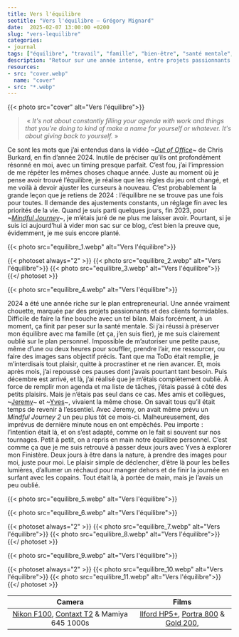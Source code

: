 ```yaml
---
title: Vers l'équilibre
seotitle: "Vers l'équilibre — Grégory Mignard"
date:  2025-02-07 13:00:00 +0200
slug: "vers-lequilibre"
categories:
- journal
tags: ["équilibre", "travail", "famille", "bien-être", "santé mentale", "projets", "nature", "créativité", "Mindful Journey", "réflexions personnelles", "pause", "procrastination", "Finistère", "retour à l'essentiel", "photographie", "surf", "temps pour soi"]
description: "Retour sur une année intense, entre projets passionnants et quête d’équilibre. Se reconnecter à l’essentiel pour mieux avancer."
resources:
- src: "cover.webp"
  name: "cover"
- src: "*.webp"
---
```


{{< photo src="cover" alt="Vers l'équilibre">}}

>  « *It's not about constantly filling your agenda with work and things that you're doing to kind of make a name for yourself or whatever. It's about giving back to yourself.* »

Ce sont les mots que j’ai entendus dans la vidéo *~[Out of Office](https://youtu.be/w-Z86vZZO4g?si=_0er0uV5xYHXWYrX)~* de Chris Burkard, en fin d’année 2024. Inutile de préciser qu’ils ont profondément résonné en moi, avec un timing presque parfait. C’est fou, j’ai l’impression de me répéter les mêmes choses chaque année. Juste au moment où je pense avoir trouvé l’équilibre, je réalise que les règles du jeu ont changé, et me voilà à devoir ajuster les curseurs à nouveau.
C’est probablement la grande leçon que je retiens de 2024 : l’équilibre ne se trouve pas une fois pour toutes. Il demande des ajustements constants, un réglage fin avec les priorités de la vie. Quand je suis parti quelques jours, fin 2023, pour *~[Mindful Journey](https://gregorymignard.com/mindful-journey/)~*, je m’étais juré de ne plus me laisser avoir. Pourtant, si je suis ici aujourd’hui à vider mon sac sur ce blog, c’est bien la preuve que, évidemment, je me suis encore planté.

{{< photo src="equilibre_1.webp" alt="Vers l'équilibre">}}

{{< photoset always="2" >}}
{{< photo src="equilibre_2.webp" alt="Vers l'équilibre">}}
{{< photo src="equilibre_3.webp" alt="Vers l'équilibre">}}
{{</ photoset >}}

{{< photo src="equilibre_4.webp" alt="Vers l'équilibre">}}

2024 a été une année riche sur le plan entrepreneurial. Une année vraiment chouette, marquée par des projets passionnants et des clients formidables. Difficile de faire la fine bouche avec un tel bilan. Mais forcément, à un moment, ça finit par peser sur la santé mentale.
Si j’ai réussi à préserver mon équilibre avec ma famille (et ça, j’en suis fier), je me suis clairement oublié sur le plan personnel. Impossible de m’autoriser une petite pause, même d’une ou deux heures pour souffler, prendre l’air, me ressourcer, ou faire des images sans objectif précis. Tant que ma ToDo était remplie, je m’interdisais tout plaisir, quitte à procrastiner et ne rien avancer. Et, mois après mois, j’ai repoussé ces pauses dont j’avais pourtant tant besoin. Puis décembre est arrivé, et là, j’ai réalisé que je m’étais complètement oublié. À force de remplir mon agenda et ma liste de tâches, j’étais passé à côté des petits plaisirs.
Mais je n’étais pas seul dans ce cas. Mes amis et collègues, ~[Jeremy](https://jeremyjanin.com/)~ et ~[Yves](https://www.yvesquere.com/)~, vivaient la même chose. On savait tous qu’il était temps de revenir à l’essentiel. Avec Jeremy, on avait même prévu un *Mindful Journey 2* un peu plus tôt ce mois-ci. Malheureusement, des imprévus de dernière minute nous en ont empêchés. Peu importe : l’intention était là, et on s’est adapté, comme on le fait si souvent sur nos tournages. Petit à petit, on a repris en main notre équilibre personnel.
C’est comme ça que je me suis retrouvé à passer deux jours avec Yves à explorer mon Finistère. Deux jours à être dans la nature, à prendre des images pour moi, juste pour moi. Le plaisir simple de déclencher, d’être là pour les belles lumières, d’allumer un réchaud pour manger dehors et de finir la journée en surfant avec les copains. Tout était là, à portée de main, mais je l’avais un peu oublié.


{{< photo src="equilibre_5.webp" alt="Vers l'équilibre">}}

{{< photo src="equilibre_6.webp" alt="Vers l'équilibre">}}

{{< photoset always="2" >}}
{{< photo src="equilibre_7.webp" alt="Vers l'équilibre">}}
{{< photo src="equilibre_8.webp" alt="Vers l'équilibre">}}
{{</ photoset >}}

{{< photo src="equilibre_9.webp" alt="Vers l'équilibre">}}

{{< photoset always="2" >}}
{{< photo src="equilibre_10.webp" alt="Vers l'équilibre">}}
{{< photo src="equilibre_11.webp" alt="Vers l'équilibre">}}
{{</ photoset >}}


| Camera | Films |
|:-------:|:------:|
| [Nikon F100](https://gregorymignard.com/le-maroc-avec-un-nikon-f100/), [Contaxt T2](https://gregorymignard.com/contax-t2/) & Mamiya 645 1000s | [Ilford HP5+](https://www.digit-photo.com/ILFORD-HP5-135-400asa-36-Poses-rFNBI1574577.html?dpa_id=23),  [Portra 800](https://dp.gt/a/enijce5qj) & [Gold 200](https://dp.gt/a/3j1cx8zk), | 